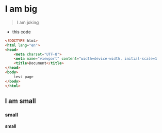 # I am big
> I am joking
- this code
```html
<!DOCTYPE html>
<html lang="en">
<head>
    <meta charset="UTF-8">
    <meta name="viewport" content="width=device-width, initial-scale=1.0">
    <title>Document</title>
</head>
<body>
    test page
</body>
</html>
```
## I am small
### small
#### small
